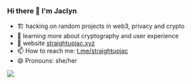 ### Hi there 👋 I'm Jaclyn
- 🏗 hacking on random projects in web3, privacy and crypto
- 🌱 learning more about cryptography and user experience
- 🤖 website [straightupjac.xyz](http://straightupjac.xyz/)
- 📫 How to reach me: [t.me/straightupjac](https://t.me/straightupjac)
- 😄 Pronouns: she/her
<img src="https://github-readme-stats.vercel.app/api?username=straightupjac&show_icons=true&count_private=true" />

<!-- statistics widget first seen on 9at8's profile https://github.com/9at8 -->
